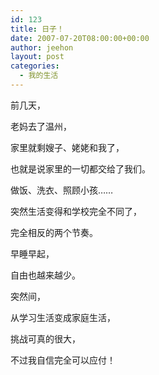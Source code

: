 ```yaml
---
id: 123
title: 日子！
date: 2007-07-20T08:00:00+00:00
author: jeehon
layout: post
categories:
  - 我的生活
---
```

前几天，
  
老妈去了温州，
  
家里就剩嫂子、姥姥和我了，
  
也就是说家里的一切都交给了我们。
  
做饭、洗衣、照顾小孩……
  
突然生活变得和学校完全不同了，
  
完全相反的两个节奏。
  
早睡早起，
  
自由也越来越少。
  
突然间，
  
从学习生活变成家庭生活，
  
挑战可真的很大，
  
不过我自信完全可以应付！